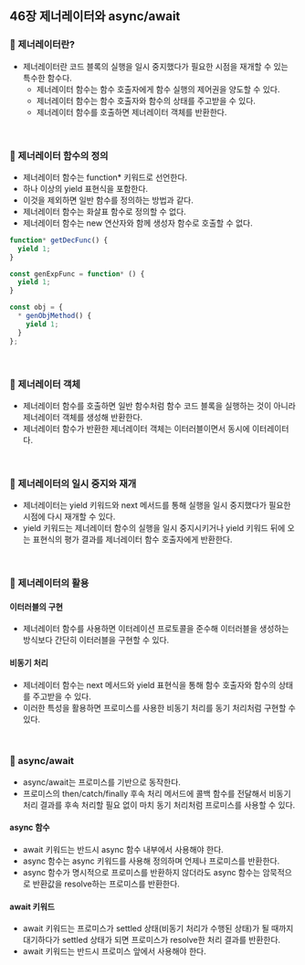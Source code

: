 ## 46장 제너레이터와 async/await

### 📌 제너레이터란?
- 제너레이터란 코드 블록의 실행을 일시 중지했다가 필요한 시점을 재개할 수 있는 특수한 함수다.
  - 제너레이터 함수는 함수 호출자에게 함수 실행의 제어권을 양도할 수 있다.
  - 제너레이터 함수는 함수 호출자와 함수의 상태를 주고받을 수 있다.
  - 제너레이터 함수를 호출하면 제너레이터 객체를 반환한다.
<br>

### 📌 제너레이터 함수의 정의
- 제너레이터 함수는 function* 키워드로 선언한다.
- 하나 이상의 yield 표현식을 포함한다.
- 이것을 제외하면 일반 함수를 정의하는 방법과 같다.
- 제너레이터 함수는 화살표 함수로 정의할 수 없다.
- 제너레이터 함수는 new 연산자와 함께 생성자 함수로 호출할 수 없다.
```js
function* getDecFunc() {
  yield 1;
}

const genExpFunc = function* () {
  yield 1;
}

const obj = {
  * genObjMethod() {
    yield 1;
  }
};
```
<br>

### 📌 제너레이터 객체
- 제너레이터 함수를 호출하면 일반 함수처럼 함수 코드 블록을 실행하는 것이 아니라 제너레이터 객체를 생성해 반환한다.
- 제너레이터 함수가 반환한 제너레이터 객체는 이터러블이면서 동시에 이터레이터다.
<br>

### 📌 제너레이터의 일시 중지와 재개
- 제너레이터는 yield 키워드와 next 메서드를 통해 실행을 일시 중지했다가 필요한 시점에 다시 재개할 수 있다.
- yield 키워드는 제너레이터 함수의 실행을 일시 중지시키거나 yield 키워드 뒤에 오는 표현식의 평가 결과를 제너레이터 함수 호출자에게 반환한다.
<br>

### 📌 제너레이터의 활용
#### 이터러블의 구현
- 제너레이터 함수를 사용하면 이터레이션 프로토콜을 준수해 이터러블을 생성하는 방식보다 간단히 이터러블을 구현할 수 있다.
#### 비동기 처리
- 제너레이터 함수는 next 메서드와 yield 표현식을 통해 함수 호출자와 함수의 상태를 주고받을 수 있다.
- 이러한 특성을 활용하면 프로미스를 사용한 비동기 처리를 동기 처리처럼 구현할 수 있다.
<br>

### 📌 async/await
- async/await는 프로미스를 기반으로 동작한다.
- 프로미스의 then/catch/finally 후속 처리 메서드에 콜백 함수를 전달해서 비동기 처리 결과를 후속 처리할 필요 없이 마치 동기 처리처럼 프로미스를 사용할 수 있다.

#### async 함수
- await 키워드는 반드시 async 함수 내부에서 사용해야 한다.
- async 함수는 async 키워드를 사용해 정의하며 언제나 프로미스를 반환한다.
- async 함수가 명시적으로 프로미스를 반환하지 않더라도 async 함수는 암묵적으로 반환값을 resolve하는 프로미스를 반환한다.

#### await 키워드
- await 키워드는 프로미스가 settled 상태(비동기 처리가 수행된 상태)가 될 때까지 대기하다가 settled 상태가 되면 프로미스가 resolve한 처리 결과를 반환한다.
- await 키워드는 반드시 프로미스 앞에서 사용해야 한다. 
